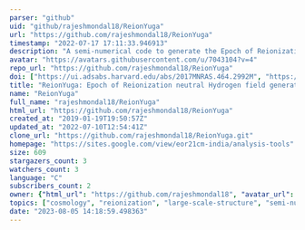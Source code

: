 ```yaml
---
parser: "github"
uid: "github/rajeshmondal18/ReionYuga"
url: "https://github.com/rajeshmondal18/ReionYuga"
timestamp: "2022-07-17 17:11:33.946913"
description: "A semi-numerical code to generate the Epoch of Reionization (EoR) neutral Hydrogen (HI) field."
avatar: "https://avatars.githubusercontent.com/u/7043104?v=4"
repo_url: "https://github.com/rajeshmondal18/ReionYuga"
doi: ["https://ui.adsabs.harvard.edu/abs/2017MNRAS.464.2992M", "https://ui.adsabs.harvard.edu/abs/2021ascl.soft07005M/abstract"]
title: "ReionYuga: Epoch of Reionization neutral Hydrogen field generator"
name: "ReionYuga"
full_name: "rajeshmondal18/ReionYuga"
html_url: "https://github.com/rajeshmondal18/ReionYuga"
created_at: "2019-01-19T19:50:57Z"
updated_at: "2022-07-10T12:54:41Z"
clone_url: "https://github.com/rajeshmondal18/ReionYuga.git"
homepage: "https://sites.google.com/view/eor21cm-india/analysis-tools"
size: 609
stargazers_count: 3
watchers_count: 3
language: "C"
subscribers_count: 2
owner: {"html_url": "https://github.com/rajeshmondal18", "avatar_url": "https://avatars.githubusercontent.com/u/7043104?v=4", "login": "rajeshmondal18", "type": "User"}
topics: ["cosmology", "reionization", "large-scale-structure", "semi-numerical", "21cm-signal", "eor"]
date: "2023-08-05 14:18:59.498363"
---
```

